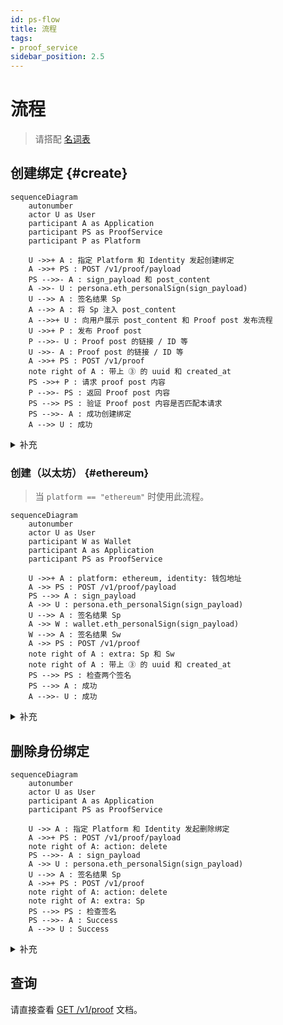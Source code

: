 ```yaml
---
id: ps-flow
title: 流程
tags:
- proof_service
sidebar_position: 2.5
---
```


# 流程

> 请搭配 [名词表](ps-glossary)

## 创建绑定 {#create}

```mermaid
sequenceDiagram
    autonumber
    actor U as User
    participant A as Application
    participant PS as ProofService
    participant P as Platform

    U ->>+ A : 指定 Platform 和 Identity 发起创建绑定
    A ->>+ PS : POST /v1/proof/payload
    PS -->>- A : sign_payload 和 post_content
    A ->>- U : persona.eth_personalSign(sign_payload)
    U -->> A : 签名结果 Sp
    A -->> A : 将 Sp 注入 post_content
    A -->>+ U : 向用户展示 post_content 和 Proof post 发布流程
    U ->>+ P : 发布 Proof post
    P -->>- U : Proof post 的链接 / ID 等
    U ->>- A : Proof post 的链接 / ID 等
    A ->>+ PS : POST /v1/proof
    note right of A : 带上 ③ 的 uuid 和 created_at
    PS ->>+ P : 请求 proof post 内容
    P -->>- PS : 返回 Proof post 内容
    PS -->> PS : 验证 Proof post 内容是否匹配本请求
    PS -->>- A : 成功创建绑定
    A -->> U : 成功
```
<details>
<summary>补充</summary>

- [POST /v1/proof/payload](api#proof-payload)
- [POST /v1/proof](api#proof-add)

</details>

### 创建（以太坊） {#ethereum}

> 当 `platform == "ethereum"` 时使用此流程。

```mermaid
sequenceDiagram
    autonumber
    actor U as User
    participant W as Wallet
    participant A as Application
    participant PS as ProofService

    U ->>+ A : platform: ethereum, identity: 钱包地址
    A ->> PS : POST /v1/proof/payload
    PS -->> A : sign_payload
    A ->> U : persona.eth_personalSign(sign_payload)
    U -->> A : 签名结果 Sp
    A ->> W : wallet.eth_personalSign(sign_payload)
    W -->> A : 签名结果 Sw
    A ->> PS : POST /v1/proof
    note right of A : extra: Sp 和 Sw
    note right of A : 带上 ③ 的 uuid 和 created_at
    PS -->> PS : 检查两个签名
    PS -->> A : 成功
    A -->>- U : 成功
```

<details><summary>补充</summary>

- [POST /v1/proof/payload](api#proof-payload)
- [POST /v1/proof](api#proof-add)
- `identity` 固定是钱包地址 `0x[0-9a-f]{40}`。
- 不需要将签名发表到什么公开平台上，因为
  - 服务器无法伪造它
  - 用户能生成签名，也就意味着用户拥有这个私钥

</details>

## 删除身份绑定

```mermaid
sequenceDiagram
    autonumber
    actor U as User
    participant A as Application
    participant PS as ProofService

    U ->> A : 指定 Platform 和 Identity 发起删除绑定
    A ->>+ PS : POST /v1/proof/payload
    note right of A: action: delete
    PS -->>- A : sign_payload
    A ->> U : persona.eth_personalSign(sign_payload)
    U -->> A : 签名结果 Sp
    A ->>+ PS : POST /v1/proof
    note right of A: action: delete
    note right of A: extra: Sp
    PS -->> PS : 检查签名
    PS -->>- A : Success
    A -->> U : Success

```

<details><summary>补充</summary>

- Application 可事后引导用户在对应 platform 里删除 proof post。

</details>

## 查询

请直接查看 [GET /v1/proof](api#proof-query) 文档。
